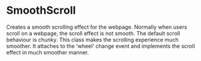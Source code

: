 # SmoothScroll
Creates a smooth scrolling effect for the webpage. Normally when users scroll on a webpage, the scroll effect is not smooth. The 
default scroll behaviour is chunky. This class makes the scrolling experience much smoother. It attaches to the 'wheel' change event and
implements the scroll effect in much smoother manner.
